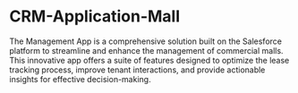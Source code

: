 # CRM-Application-Mall

The Management App is a comprehensive solution built on the Salesforce platform to streamline and enhance the management of commercial malls. This innovative app offers a suite of features designed to optimize the lease tracking process, improve tenant interactions, and provide actionable insights for effective decision-making.
